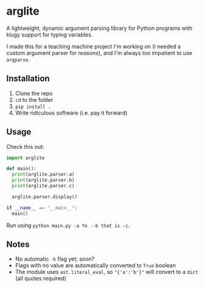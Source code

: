 # arglite

A lightweight, dynamic argument parsing library for Python programs with klugy support for typing variables.

I made this for a teaching machine project I'm working on (I needed a custom argument parser for _reasons_),
and I'm always too impatient to use `argparse`.

## Installation

1. Clone the repo
2. `cd` to the folder
3. `pip install .`
4. Write ridiculous software (i.e. pay it forward)

## Usage

Check this out:

```python
import arglite

def main():
  print(arglite.parser.a)
  print(arglite.parser.b)
  print(arglite.parser.c)

  arglite.parser.display()

if __name__ == "__main__":
  main()
```

Run using `python main.py -a Yo --b that is -c`.

## Notes

* No automatic `-h` flag yet; soon?
* Flags with no value are automatically converted to `True` boolean
* The module uses `ast.literal_eval`, so `"{'a':'b'}"` will convert to a `dict` (all quotes required)
